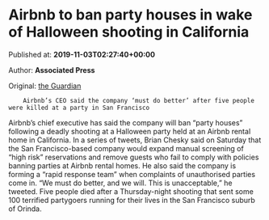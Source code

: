 
# Airbnb to ban party houses in wake of Halloween shooting in California

Published at: **2019-11-03T02:27:40+00:00**

Author: **Associated Press**

Original: [the Guardian](https://www.theguardian.com/us-news/2019/nov/03/airbnb-to-ban-party-houses-in-wake-of-halloween-shooting-in-california)


        Airbnb’s CEO said the company ‘must do better’ after five people were killed at a party in San Francisco
      
Airbnb’s chief executive has said the company will ban “party houses” following a deadly shooting at a Halloween party held at an Airbnb rental home in California.
In a series of tweets, Brian Chesky said on Saturday that the San Francisco-based company would expand manual screening of “high risk” reservations and remove guests who fail to comply with policies banning parties at Airbnb rental homes.
He also said the company is forming a “rapid response team” when complaints of unauthorised parties come in.
“We must do better, and we will. This is unacceptable,” he tweeted.
Five people died after a Thursday-night shooting that sent some 100 terrified partygoers running for their lives in the San Francisco suburb of Orinda.
